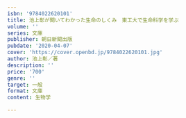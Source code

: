 ```yaml
---
isbn: '9784022620101'
title: 池上彰が聞いてわかった生命のしくみ　東工大で生命科学を学ぶ
volume: ''
series: 文庫
publisher: 朝日新聞出版
pubdate: '2020-04-07'
cover: 'https://cover.openbd.jp/9784022620101.jpg'
author: 池上彰／著
description: ''
price: '700'
genre: ''
target: 一般
format: 文庫
content: 生物学

---
```

